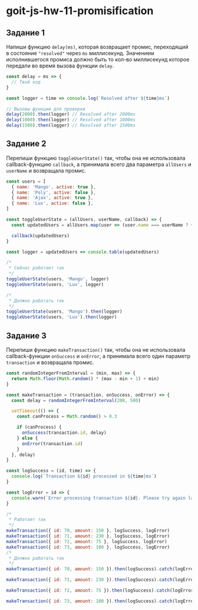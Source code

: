 # goit-js-hw-11-promisification

## Задание 1

Напиши функцию `delay(ms)`, которая возвращает промис, переходящий в состояние `"resolved"` через `ms` миллисекунд.
Значением исполнившегося промиса должно быть то кол-во миллисекунд которое передали во время вызова функции `delay`.

```js
const delay = ms => {
  // Твой код
}

const logger = time => console.log(`Resolved after ${time}ms`)

// Вызовы функции для проверки
delay(2000).then(logger) // Resolved after 2000ms
delay(1000).then(logger) // Resolved after 1000ms
delay(1500).then(logger) // Resolved after 1500ms
```

## Задание 2

Перепиши функцию `toggleUserState()` так, чтобы она не использовала callback-функцию `callback`, а принимала всего два
параметра `allUsers` и `userName` и возвращала промис.

```js
const users = [
  { name: 'Mango', active: true },
  { name: 'Poly', active: false },
  { name: 'Ajax', active: true },
  { name: 'Lux', active: false },
]

const toggleUserState = (allUsers, userName, callback) => {
  const updatedUsers = allUsers.map(user => (user.name === userName ? { ...user, active: !user.active } : user))

  callback(updatedUsers)
}

const logger = updatedUsers => console.table(updatedUsers)

/*
 * Сейчас работает так
 */
toggleUserState(users, 'Mango', logger)
toggleUserState(users, 'Lux', logger)

/*
 * Должно работать так
 */
toggleUserState(users, 'Mango').then(logger)
toggleUserState(users, 'Lux').then(logger)
```

## Задание 3

Перепиши функцию `makeTransaction()` так, чтобы она не использовала callback-функции `onSuccess` и `onError`, а
принимала всего один параметр `transaction` и возвращала промис.

```js
const randomIntegerFromInterval = (min, max) => {
  return Math.floor(Math.random() * (max - min + 1) + min)
}

const makeTransaction = (transaction, onSuccess, onError) => {
  const delay = randomIntegerFromInterval(200, 500)

  setTimeout(() => {
    const canProcess = Math.random() > 0.3

    if (canProcess) {
      onSuccess(transaction.id, delay)
    } else {
      onError(transaction.id)
    }
  }, delay)
}

const logSuccess = (id, time) => {
  console.log(`Transaction ${id} processed in ${time}ms`)
}

const logError = id => {
  console.warn(`Error processing transaction ${id}. Please try again later.`)
}

/*
 * Работает так
 */
makeTransaction({ id: 70, amount: 150 }, logSuccess, logError)
makeTransaction({ id: 71, amount: 230 }, logSuccess, logError)
makeTransaction({ id: 72, amount: 75 }, logSuccess, logError)
makeTransaction({ id: 73, amount: 100 }, logSuccess, logError)
/*
 * Должно работать так
 */
makeTransaction({ id: 70, amount: 150 }).then(logSuccess).catch(logError)

makeTransaction({ id: 71, amount: 230 }).then(logSuccess).catch(logError)

makeTransaction({ id: 72, amount: 75 }).then(logSuccess).catch(logError)

makeTransaction({ id: 73, amount: 100 }).then(logSuccess).catch(logError)
```
